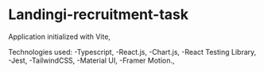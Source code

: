 # Landingi-recruitment-task

Application initialized with Vite,

Technologies used:
-Typescript,
-React.js,
-Chart.js,
-React Testing Library,
-Jest,
-TailwindCSS,
-Material UI,
-Framer Motion.,

